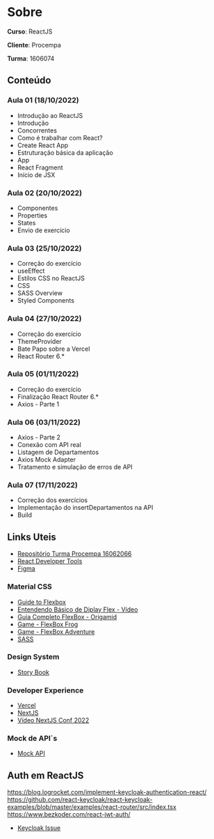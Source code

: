 # Sobre
**Curso**: ReactJS 

**Cliente**: Procempa

**Turma**: 1606074

## Conteúdo
### Aula 01 (18/10/2022)
- Introdução ao ReactJS
- Introdução
- Concorrentes
- Como é trabalhar com React?
- Create React App
- Estruturação básica da aplicação
- App
- React Fragment
- Início de JSX

### Aula 02 (20/10/2022)
- Componentes
- Properties
- States
- Envio de exercício

### Aula 03 (25/10/2022)
- Correção do exercício
- useEffect
- Estilos CSS no ReactJS
- CSS
- SASS Overview
- Styled Components

### Aula 04 (27/10/2022)
- Correção do exercício
- ThemeProvider
- Bate Papo sobre a Vercel
- React Router 6.*

### Aula 05 (01/11/2022)
- Correção do exercício
- Finalização React Router 6.*
- Axios - Parte 1

### Aula 06 (03/11/2022)
- Axios - Parte 2
- Conexão com API real
- Listagem de Departamentos
- Axios Mock Adapter
- Tratamento e simulação de erros de API

### Aula 07 (17/11/2022)
- Correção dos exercícios
- Implementação do insertDepartamentos na API
- Build

## Links Uteis
* [Repositório Turma Procempa 16062066](https://github.com/csfeijo/1606066-reactjs-procempa)
* [React Developer Tools](https://chrome.google.com/webstore/detail/react-developer-tools/fmkadmapgofadopljbjfkapdkoienihi)
* [Figma](https://www.figma.com/)

### Material CSS
* [Guide to Flexbox](https://css-tricks.com/snippets/css/a-guide-to-flexbox/)
* [Entendendo Básico de Diplay Flex - Vídeo](https://www.youtube.com/watch?v=fVNyfDUuock)
* [Guia Completo FlexBox - Origamid](https://origamid.com/projetos/flexbox-guia-completo/)
* [Game - FlexBox Frog](https://flexboxfroggy.com/#pt-br)
* [Game - FlexBox Adventure](https://codingfantasy.com/games/flexboxadventure)
* [SASS](https://sass-lang.com/)

### Design System
* [Story Book](https://storybook.js.org/)

### Developer Experience
* [Vercel](https://vercel.com)
* [NextJS](https://nextjs.org/)
* [Vídeo NextJS Conf 2022](https://nextjs.org/conf)

### Mock de API´s
* [Mock API](https://mockapi.io/)

## Auth em ReactJS
https://blog.logrocket.com/implement-keycloak-authentication-react/
https://github.com/react-keycloak/react-keycloak-examples/blob/master/examples/react-router/src/index.tsx
https://www.bezkoder.com/react-jwt-auth/

* [Keycloak Issue](https://github.com/react-keycloak/react-keycloak/issues/93#issuecomment-1108665029)
